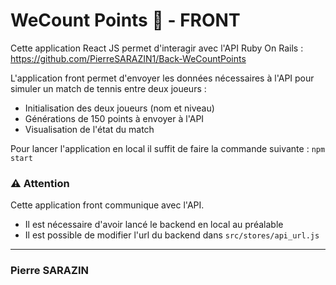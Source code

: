# WeCount Points 🎾 - FRONT
Cette application React JS permet d'interagir avec l'API Ruby On Rails : https://github.com/PierreSARAZIN1/Back-WeCountPoints

L'application front permet d'envoyer les données nécessaires à l'API pour simuler un match de tennis entre deux joueurs :
- Initialisation des deux joueurs (nom et niveau)
- Générations de 150 points à envoyer à l'API
- Visualisation de l'état du match

Pour lancer l'application en local il suffit de faire la commande suivante :
`npm start`

### ⚠ Attention
Cette application front communique avec l'API. 
- Il est nécessaire d'avoir lancé le backend en local au préalable
- Il est possible de modifier l'url du backend dans `src/stores/api_url.js`
---
### Pierre SARAZIN
